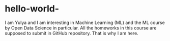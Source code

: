 # hello-world-

I am Yulya and I am interesting in Machine Learning (ML) and the ML course by Open Data Science in particular.
All the homeworks in this course are supposed to submit in GitHub repository. That is why I am here.

